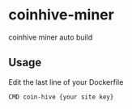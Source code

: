 # coinhive-miner
coinhive miner auto build

## Usage
Edit the last line of your Dockerfile
```
CMD coin-hive {your site key}
``` 